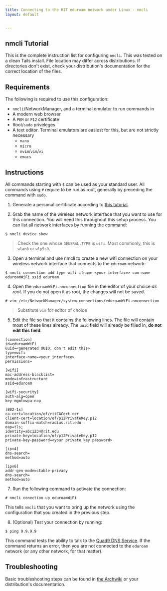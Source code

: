 ```yaml
---
title: Connecting to the RIT eduroam network under Linux - nmcli
layout: default


---
```

## nmcli Tutorial

This is the complete instruction list for configuring `nmcli`. This was tested on a clean Tails install. File location may differ across distributions. If directories don't exist, check your distribution's documentation for the correct location of the files.

## Requirements
The following is required to use this configuration:
- `nmcli`/NetworkManager, and a terminal emulator to run commands in
- A modern web browser
- A `PEM` or `P12` certificate 
- Root/`sudo` priveleges
- A text editor. Terminal emulators are easiest for this, but are not strictly necessary
    - `nano`
    - `micro`
    - `nvim`/`vim`/`vi`
    - `emacs`

## Instructions

All commands starting with `$` can be used as your standard user. All commands using `#` require to be run as root, generally by preceding the command with `sudo`.

1. Generate a personal certificate according to [this tutorial](/certificates.md).

2. Grab the name of the wireless network interface  that you want to use for this connection. You will need this throughout this setup process. You can list all network interfaces by running the command:
```
$ nmcli device show
```
>Check the one whose `GENERAL.TYPE` is `wifi`. Most commonly, this is `wlan0` or `wlp5s0`.
3. Open a terminal and use nmcli to create a new wifi connection on your wireless network interface that connects to the `eduroam` network:
```
$ nmcli connection add type wifi ifname <your interface> con-name eduroamWiFi ssid eduroam
```
4. Open the `eduroamWiFi.nmconnection` file in the editor of your choice *as root*. If you do not open it as root, the changes will not be saved.
```
# vim /etc/NetworkManager/system-connections/eduroamWiFi.nmconnection
```
>Substitute `vim` for editor of choice
5. Edit the file so that it contains the following lines. The file will contain most of these lines already. The `uuid` field will already be filled in, **do not edit this field**.
```
[connection]
id=eduroamWiFi
uuid=<generated UUID, don't edit this>
type=wifi
interface-name=<your interface>
permissions=

[wifi]
mac-address-blacklist=
mode=infrastructure
ssid=eduroam

[wifi-security]
auth-alg=open
key-mgmt=wpa-eap

[802-1x]
ca-cert=location/of/ritCACert.cer
client-cert=location/of/p12PrivateKey.p12
domain-suffix-match=radius.rit.edu
eap=tls;
identity=abc1234@rit.edu
private-key=location/of/p12PrivateKey.p12
private-key-password=<your private key password>

[ipv4]
dns-search=
method=auto

[ipv6]
addr-gen-mode=stable-privacy
dns-search=
method=auto
```

7. Run the following command to activate the connection:
```
# nmcli conection up eduroamWiFi
```
This tells `nmcli` that you want to bring up the network using the configuration that you created in the previous step.

8. (Optional) Test your connection by running:
```
$ ping 9.9.9.9
```
This command tests the ability to talk to the [Quad9 DNS Service](https://www.quad9.net/). If the command returns an error, then you are not connected to the `eduroam` network (or any other network, for that matter).

## Troubleshooting

Basic troubleshooting steps can be found in [the Archwiki](https://wiki.archlinux.org/title/NetworkManager#Troubleshooting) or your distribution's documentation.
